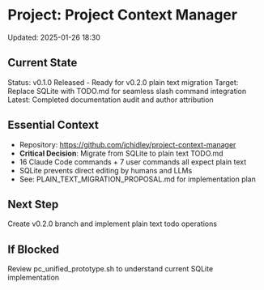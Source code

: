 # Project: Project Context Manager
Updated: 2025-01-26 18:30

## Current State
Status: v0.1.0 Released - Ready for v0.2.0 plain text migration
Target: Replace SQLite with TODO.md for seamless slash command integration
Latest: Completed documentation audit and author attribution

## Essential Context
- Repository: https://github.com/jchidley/project-context-manager
- **Critical Decision**: Migrate from SQLite to plain text TODO.md
- 16 Claude Code commands + 7 user commands all expect plain text
- SQLite prevents direct editing by humans and LLMs
- See: PLAIN_TEXT_MIGRATION_PROPOSAL.md for implementation plan

## Next Step
Create v0.2.0 branch and implement plain text todo operations

## If Blocked
Review pc_unified_prototype.sh to understand current SQLite implementation